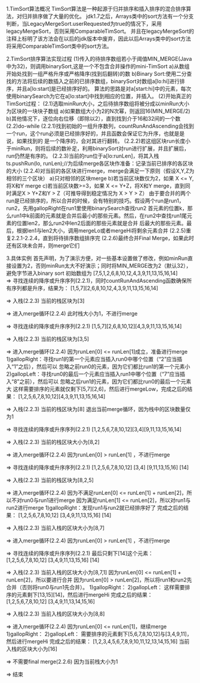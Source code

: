 1.TimSort算法概况
  TimSort算法是一种起源于归并排序和插入排序的混合排序算法，对归并排序做了大量的优化。
  jdk1.7之后，Arrays类中的sort方法有一个分支判断，当LegacyMergeSort.userRequested为true的情况下，采用legacyMergeSort，否则采用ComparableTimSort。
  并且在legacyMergeSort的注释上标明了该方法会在以后的jdk版本中废弃，因此以后Arrays类中的sort方法将采用ComparableTimSort类中的sort方法。


2.TimSort排序算法实现过程
  (1)传入的待排序数组若小于阈值MIN_MERGE(Java中为32)，则调用binarySort,这是一个不包含合并操作的mini-TimSort
    a)从数组开始处找到一组严格升序或严格降序(找到后翻转)的数
    b)Binary Sort:使用二分查找的方法将后续的数插入之前的已排序数组，binarySort对数组a[lo:hi]进行排序，并且a[lo:start]是已经排序好的。
      算法的思路是对a[start:hi]中的元素，每次使用binarySearch为它在a[lo:start]中找到相应的位置，并插入。
  (2)开始真正的TimSort过程：
    (2.1)选取minRun大小，之后待排序数组将被分成以minRun大小为区块的一块块子数组
       a)如果数组大小为2的N次幂，则返回16(MIN_MERGE/2)
       b)其他情况下，逐位向右位移（即除以2），直到找到介于16和32间的一个数
    (2.2)do-while
       (2.2.1)找到初始的一组升序数列，countRunAndAscending会找到一个run，这个run必须是已经排序好的，并且函数会保证它为升序，也就是是说，如果找到的
              是一个降序的，会对其进行翻转。
       (2.2.2)若这组区块run长度小于minRun，则将后续的数补足，利用binarySort对run进行扩展，并且扩展后，run仍然是有序的。
       (2.2.3)当前的run位于a[lo:runLen]，将其入栈ts.pushRun(lo, runLen);//为后续merge各区块作准备：记录当前已排序的各区块的大小
       (2.2.4)对当前的各区块进行merge，merge会满足一下原则（假设X,Y,Z为相邻的三个区块）
           a)只对相邻的区块merge
           b)若当前区块数仅为2，如果 X <= Y,将X和Y merge
	   c)若当前区块数>=3，如果 X <= Y+Z，将X和Y merge，直到同时满足X > Y+Z和Y > Z（可推导得到稳定情况为 X > Y > Z）
	   由于要合并的两个run是已经排序的，所以合并的时候，会有特别的技巧。假设两个run是run1，run2，先用gallopRight在run1里使用binarySearch查找run2
     	   首元素的位置k，那么run1中k前面的元素就是合并后最小的那些元素。然后，在run2中查找run1尾元素的位置len2，那么run2中len2后面的那些元素就是合并
 	   后最大的那些元素。最后，根据len1与len2大小，调用mergeLo或者mergeHi将剩余元素合并
       (2.2.5)重复2.2.1-2.2.4，直到将待排序数组排序完
       (2.2.6)最终合并Final Merge，如果此时还有区块未合并，则merge它们  


3.具体实例
  首先声明，为了演示方便，对一些基本设置做了修改，例如minRun直接设置为2，否则minRun太大不好演示；同时将MIN_MERGE改为2（默认32），避免字节进入binary sort
  初始数组为 [7,5,1,2,6,8,10,12,4,3,9,11,13,15,16,14]	
  => 寻找连续的降序或升序序列(2.2.1)，同时countRunAndAscending函数确保所有序列都是升序，结果为：
	[1,5,7][2,6,8,10,12,4,3,9,11,13,15,16,14]

  => 入栈(2.2.3)
	当前的栈区块为[3]

  => 进入merge循环(2.2.4)
  	此时栈大小为1，不进行merge

  => 寻找连续的降序或升序序列(2.2.1)
	[1,5,7][2,6,8,10,12][4,3,9,11,13,15,16,14]

  => 入栈(2.2.3)
	当前的栈区块为[3,5]

  => 进入merge循环(2.2.4)
	因为runLen[0] <= runLen[1]成立，准备进行merge
	1)gallopRight：寻找run1的第一个元素应当插入run0中哪个位置（“2”应当插入“1”之后），然后可以
	  忽略之前run0的元素，因为它们都比run1的第一个元素小
	2)gallopLeft：寻找run0的最后一个元素应当插入run1中哪个位置（“7”应当插入“8”之前），然后可以
	  忽略之后run1的元素，因为它们都比run0的最后一个元素大
	这样需要排序的元素就仅剩下[5,7][2,6]，然后进行mergeLow，完成之后的结果：
	  [1,2,5,6,7,8,10,12][4,3,9,11,13,15,16,14]

  => 入栈(2.2.3)
	当前的栈区块为[8]
	退出当前merge循环，因为栈中的区块数量仅为1

  => 寻找连续的降序或升序序列(2.2.1)
	[1,2,5,6,7,8,10,12][3,4][9,11,13,15,16,14]

  => 入栈(2.2.3)
	当前的栈区块大小为[8,2]

  => 进入merge循环(2.2.4)
	因为runLen[0] > runLen[1] ，不进行merge

  => 寻找连续的降序或升序序列(2.2.1)
	[1,2,5,6,7,8,10,12] [3,4] [9,11,13,15,16] [14]

  => 入栈(2.2.3)
	当前的栈区块为[8,2,5]

  => 进入merge循环(2.2.4)
	因为不满足runLen[0] <= runLen[1] + runLen[2]，所以不对run0与run1进行merge
	因为满足runLen[1] <= runLen[2]，所以对run1与run2进行merge
	1)gallopRight：发现run1与run2就已经排序好了
	完成之后的结果：
	  [1,2,5,6,7,8,10,12] [3,4,9,11,13,15,16] [14] 

  => 入栈(2.2.3)
	当前入栈的区块大小为[8,7]
 
  => 进入merge循环(2.2.4)
	因为runLen[0] > runLen[1] ，不进行merge

  => 寻找连续的降序或升序序列(2.2.1)
	最后只剩下[14]这个元素：
	  [1,2,5,6,7,8,10,12] [3,4,9,11,13,15,16] [14] 

  => 入栈(2.2.3)
	当前入栈的区块大小为[8,7,1]
	因为runLen[0] <= runLen[1] + runLen[2]，所以要进行合并
	因为runLen[0] > runLen[2]，所以将run1和run2先合并（否则将run0与run1先合并）。
	1)gallopRight：
	2)gallopLeft：
	这样需要排序的元素剩下[13,15][14]，然后进行mergeHi
	完成之后的结果：
	  [1,2,5,6,7,8,10,12] [3,4,9,11,13,14,15,16] 

  => 入栈(2.2.3)
	当前入栈的区块大小为[8,8]

  => 进入merge循环(2.2.4)
	因为runLen[0] <= runLen[1]，继续merge
	1)gallopRight：
	2)gallopLeft：
	需要排序的元素剩下[5,6,7,8,10,12]与[3,4,9,11]，然后进行mergeHi
	完成之后的结果：
	  [1,2,3,4,5,6,7,8,9,10,11,12,13,14,15,16] 当前入栈的区块大小为[16] 

  => 不需要final merge(2.2.6)
	因为当前栈大小为1

  => 结束
